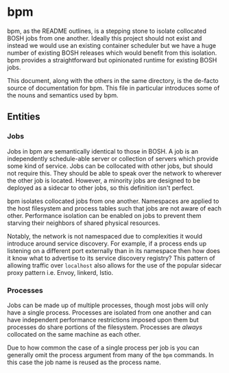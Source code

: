 # bpm

bpm, as the README outlines, is a stepping stone to isolate collocated BOSH
jobs from one another. Ideally this project should not exist and instead we
would use an existing container scheduler but we have a huge number of existing
BOSH releases which would benefit from this isolation. bpm provides a
straightforward but opinionated runtime for existing BOSH jobs.

This document, along with the others in the same directory, is the de-facto
source of documentation for bpm. This file in particular introduces some of the
nouns and semantics used by bpm.

## Entities

### Jobs

Jobs in bpm are semantically identical to those in BOSH. A job is an
independently schedule-able server or collection of servers which provide some
kind of service. Jobs can be collocated with other jobs, but should not require
this. They should be able to speak over the network to wherever the other job
is located. However, a minority jobs are designed to be deployed as a sidecar
to other jobs, so this definition isn't perfect.

bpm isolates collocated jobs from one another. Namespaces are applied to the
host filesystem and process tables such that jobs are not aware of each other.
Performance isolation can be enabled on jobs to prevent them starving their
neighbors of shared physical resources.

Notably, the network is not namespaced due to complexities it would introduce
around service discovery. For example, if a process ends up listening on a
different port externally than in its namespace then how does it know what to
advertise to its service discovery registry? This pattern of allowing traffic
over `localhost` also allows for the use of the popular sidecar proxy pattern
i.e. Envoy, linkerd, Istio.

### Processes

Jobs can be made up of multiple processes, though most jobs will only have a single
process. Processes are isolated from one another and can have independent
performance restrictions imposed upon them but processes do share portions of
the filesystem. Processes are *always* collocated on the same machine as each
other.

Due to how common the case of a single process per job is you can generally
omit the process argument from many of the `bpm` commands. In this case the job
name is reused as the process name.
